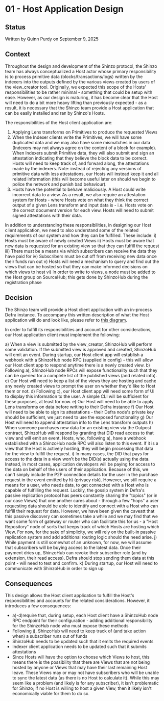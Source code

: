 # 01 - Host Application Design

## Status
Written by Quinn Purdy on September 9, 2025

## Context
Throughout the design and development of the Shinzo protocol, the Shinzo team has always conceptualized a Host actor whose primary responsibility is to process primitive data (blocks/transactions/logs) written by the indexers into the outputs defined by the various views created by users of the view_creator tool. Originally, we expected this scope of the Hosts' responsibilities to be rather minimal - something that could be setup with ease. However, as our design is maturing, it has become clear that the Host will need to do a bit more heavy lifting than previously expected - as a result, it is necessary that the Shinzo team provide a Host application that can be easily installed and ran by Shinzo's Hosts.

The responsibilities of the Host client application are:
1) Applying Lens transforms on Primitives to produce the requested Views
2) When the Indexer clients write the Primitives, we will have some duplicated data and we may also have some mismatches in our data (Indexers may not always agree on the content of a block for example). When Indexers submit Primitive data, they will also submit and sign an attestation indicating that they believe the block data to be correct. Hosts will need to keep track of, and forward along, the attestations made by the indexers. Note: instead of rejecting any versions of primitive data with less attestations, our Hosts will instead keep it and all related information (this will become useful later on should we begin to police the network and punish bad behaviour).
3) Hosts have the potential to behave maliciously. A Host could write incorrect data to a view. As a result, we also require an attestation system for Hosts - where Hosts vote on what they think the correct output of a given Lens transform and input data is - i.e. Hosts vote on the correct document version for each view. Hosts will need to submit signed attestations with their data.

In addition to understanding these responsibilities, in designing our Host client application, we need to also understand some of the related requirements of our system and how they can be fulfilled. These include:
i) Hosts must be aware of newly created Views
ii) Hosts must be aware that new data is requested for an existing view so that they can fulfill the request
iii) There must be a means via which subscribers can receive the data they have paid for
iv) Subscribers must be cut off from receiving new data once their funds run out
v) Hosts will need a mechanism to query and find out the views that can be hosted so that they can make informed decisions on which views to host
vi) In order to write to views, a node must be added to the Host group on SourceHub; this gets done by ShinzoHub during the registration phase

## Decision

The Shinzo team will provide a Host client application with an in-process Defra instance. To accompany this written description of what the Host application will do and look like, please refer to [this diagram](https://excalidraw.com/#json=alvFlIJ7SxU5wJ8SR8AYN,7wiLPpRdK0DkxW1B70XFIQ).

In order to fulfill its responsibilities and account for other considerations, our Host application client must implement the following:

a) When a view is submitted by the view_creator, ShinzoHub will perform some validation. If the submitted view is approved and created, ShinzoHub will emit an event. During startup, our Host client app will establish a webhook with a ShinzoHub node RPC (supplied in config) - this will allow our Host client app to respond anytime there is a newly created view.
b) Following a), ShinzoHub node RPCs will expose functionality such that they can be queried for a complete list of the published views (and related info).
c) Our Host will need to keep a list of the views they are hosting and cache any newly created views to prompt the user on whether they'd like to Host them or not.
d) Following c), our Host client app will need some form of UI to display this information to the user. A simple CLI will be sufficient for these purposes, at least for now.
e) Our Host will need to be able to apply Lens transforms on data before writing to their Defra instance
f) Our Host will need to be able to sign its attestations - their Defra node's private key should be sufficient, we just need to use the exposed functionality
g) Our Host will need to append attestation info to the Lens transform outputs
h) When someone purchases new data for an existing view via the Outpost contract, ShinzoHub will respond by granting that DID read access to that view and will emit an event. Hosts, who, following a), have a webhook established with a ShinzoHub node RPC will also listen to this event. If it is a view that the Host is actively hosting, they will begin processing that data for the view to fulfill the request.
i) In many cases, the DID that pays for access to the data in a view won't be the DID(s) actually using the data. Instead, in most cases, application developers will be paying for access to the data on behalf of the users of their application. Because of this, we can't simply include the P2P connection details for the user in the purchase request in the event emitted by h) (privacy risk). However, we still require a means for a user, who needs data, to get connected with a Host who is capable of fulfilling the request. Luckily, the gossip system in Defra's passive replication protocol has peers constantly sharing the "topics" (or in our case Views) that one another cares about - through a few "hops" a user requesting data should be able to identify and connect with a Host who can fulfill their request for data. However, we have been given the caveatt that this passive discovery can sometimes take a while and we may find that we want some form of gateway or router who can facilitate this for us - a "Host Repository" node of sorts that keeps track of which Hosts are hosting which View. For now, for the sake of simplicity, we will rely on the built-in passive replication system and add additional routing logic should the need arise.
j) While payment is still somewhat of an unknown, for now, we will assume that subscribers will be buying access to the latest data. Once their payment dries up, ShinzoHub can revoke their subscriber role (and by extension, their read access). Defra should stop sending them data at this point - will need to test and confirm.
k) During startup, our Host will need to communicate with ShinzoHub in order to sign up

## Consequences

This design allows the Host client application to fulfill the Host's responsibilities and accounts for the related considerations. However, it introduces a few consequences:

- a)-d)require that, during setup, each Host client have a ShinzoHub node RPC endpoint for their configuration - adding additional responsibility for the ShinzoHub node who must expose these methods
- Following j), ShinzoHub will need to keep track of (and take action when) a subscriber runs out of funds
- ShinzoHub needs to be updated such that it emits the required events
- Indexer client application needs to be updated such that it submits attestations
- Since Hosts will have the option to choose which Views to host, this means there is the possibility that there are Views that are not being hosted by anyone or Views that may have their last remaining Host leave. These Views may or may not have subscribers who will be unable to sync the latest data (as there is no Host to calculate it). While this may seem like a problem (and likely is for any subscriber), it isn't problematic for Shinzo; if no Host is willing to host a given View, then it likely isn't economically viable for them to do so. 

